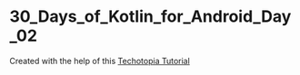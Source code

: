 # 30_Days_of_Kotlin_for_Android_Day_02

Created with the help of this [Techotopia Tutorial](http://www.techotopia.com/index.php/An_Android_8_Notifications_Kotlin_Tutorial)
